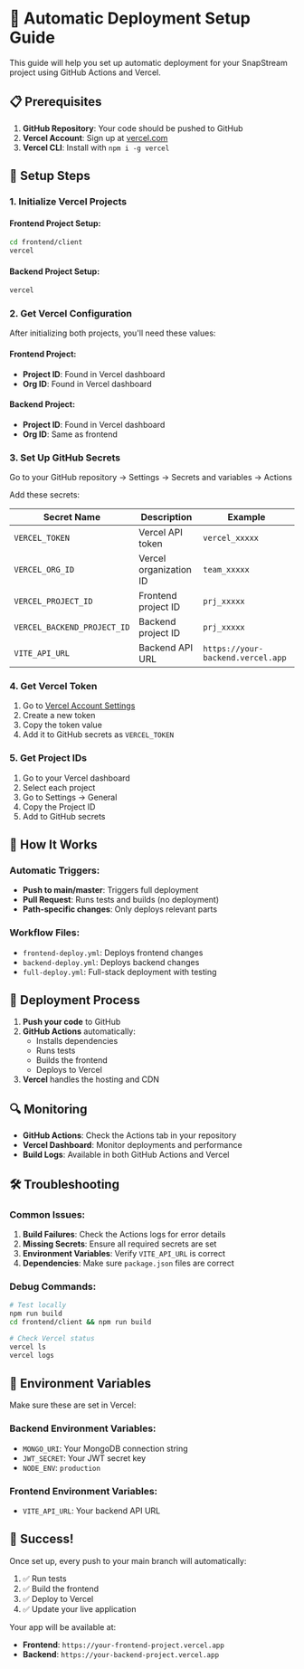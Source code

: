 # 🚀 Automatic Deployment Setup Guide

This guide will help you set up automatic deployment for your SnapStream project using GitHub Actions and Vercel.

## 📋 Prerequisites

1. **GitHub Repository**: Your code should be pushed to GitHub
2. **Vercel Account**: Sign up at [vercel.com](https://vercel.com)
3. **Vercel CLI**: Install with `npm i -g vercel`

## 🔧 Setup Steps

### 1. Initialize Vercel Projects

#### Frontend Project Setup:
```bash
cd frontend/client
vercel
```

#### Backend Project Setup:
```bash
vercel
```

### 2. Get Vercel Configuration

After initializing both projects, you'll need these values:

#### Frontend Project:
- **Project ID**: Found in Vercel dashboard
- **Org ID**: Found in Vercel dashboard

#### Backend Project:
- **Project ID**: Found in Vercel dashboard
- **Org ID**: Same as frontend

### 3. Set Up GitHub Secrets

Go to your GitHub repository → Settings → Secrets and variables → Actions

Add these secrets:

| Secret Name | Description | Example |
|-------------|-------------|---------|
| `VERCEL_TOKEN` | Vercel API token | `vercel_xxxxx` |
| `VERCEL_ORG_ID` | Vercel organization ID | `team_xxxxx` |
| `VERCEL_PROJECT_ID` | Frontend project ID | `prj_xxxxx` |
| `VERCEL_BACKEND_PROJECT_ID` | Backend project ID | `prj_xxxxx` |
| `VITE_API_URL` | Backend API URL | `https://your-backend.vercel.app` |

### 4. Get Vercel Token

1. Go to [Vercel Account Settings](https://vercel.com/account/tokens)
2. Create a new token
3. Copy the token value
4. Add it to GitHub secrets as `VERCEL_TOKEN`

### 5. Get Project IDs

1. Go to your Vercel dashboard
2. Select each project
3. Go to Settings → General
4. Copy the Project ID
5. Add to GitHub secrets

## 🔄 How It Works

### Automatic Triggers:
- **Push to main/master**: Triggers full deployment
- **Pull Request**: Runs tests and builds (no deployment)
- **Path-specific changes**: Only deploys relevant parts

### Workflow Files:
- `frontend-deploy.yml`: Deploys frontend changes
- `backend-deploy.yml`: Deploys backend changes  
- `full-deploy.yml`: Full-stack deployment with testing

## 🚀 Deployment Process

1. **Push your code** to GitHub
2. **GitHub Actions** automatically:
   - Installs dependencies
   - Runs tests
   - Builds the frontend
   - Deploys to Vercel
3. **Vercel** handles the hosting and CDN

## 🔍 Monitoring

- **GitHub Actions**: Check the Actions tab in your repository
- **Vercel Dashboard**: Monitor deployments and performance
- **Build Logs**: Available in both GitHub Actions and Vercel

## 🛠️ Troubleshooting

### Common Issues:

1. **Build Failures**: Check the Actions logs for error details
2. **Missing Secrets**: Ensure all required secrets are set
3. **Environment Variables**: Verify `VITE_API_URL` is correct
4. **Dependencies**: Make sure `package.json` files are correct

### Debug Commands:
```bash
# Test locally
npm run build
cd frontend/client && npm run build

# Check Vercel status
vercel ls
vercel logs
```

## 📝 Environment Variables

Make sure these are set in Vercel:

### Backend Environment Variables:
- `MONGO_URI`: Your MongoDB connection string
- `JWT_SECRET`: Your JWT secret key
- `NODE_ENV`: `production`

### Frontend Environment Variables:
- `VITE_API_URL`: Your backend API URL

## 🎉 Success!

Once set up, every push to your main branch will automatically:
1. ✅ Run tests
2. ✅ Build the frontend
3. ✅ Deploy to Vercel
4. ✅ Update your live application

Your app will be available at:
- **Frontend**: `https://your-frontend-project.vercel.app`
- **Backend**: `https://your-backend-project.vercel.app`
